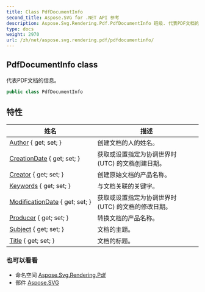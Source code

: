 ```yaml
---
title: Class PdfDocumentInfo
second_title: Aspose.SVG for .NET API 参考
description: Aspose.Svg.Rendering.Pdf.PdfDocumentInfo 班级. 代表PDF文档的信息
type: docs
weight: 2970
url: /zh/net/aspose.svg.rendering.pdf/pdfdocumentinfo/
---
```

## PdfDocumentInfo class

代表PDF文档的信息。

```csharp
public class PdfDocumentInfo
```

## 特性

| 姓名 | 描述 |
| --- | --- |
| [Author](../../aspose.svg.rendering.pdf/pdfdocumentinfo/author/) { get; set; } | 创建文档的人的姓名。 |
| [CreationDate](../../aspose.svg.rendering.pdf/pdfdocumentinfo/creationdate/) { get; set; } | 获取或设置指定为协调世界时 (UTC) 的文档创建日期。 |
| [Creator](../../aspose.svg.rendering.pdf/pdfdocumentinfo/creator/) { get; set; } | 创建原始文档的产品名称。 |
| [Keywords](../../aspose.svg.rendering.pdf/pdfdocumentinfo/keywords/) { get; set; } | 与文档关联的关键字。 |
| [ModificationDate](../../aspose.svg.rendering.pdf/pdfdocumentinfo/modificationdate/) { get; set; } | 获取或设置指定为协调世界时 (UTC) 的文档的修改日期。 |
| [Producer](../../aspose.svg.rendering.pdf/pdfdocumentinfo/producer/) { get; set; } | 转换文档的产品名称。 |
| [Subject](../../aspose.svg.rendering.pdf/pdfdocumentinfo/subject/) { get; set; } | 文档的主题。 |
| [Title](../../aspose.svg.rendering.pdf/pdfdocumentinfo/title/) { get; set; } | 文档的标题。 |

### 也可以看看

* 命名空间 [Aspose.Svg.Rendering.Pdf](../../aspose.svg.rendering.pdf/)
* 部件 [Aspose.SVG](../../)



